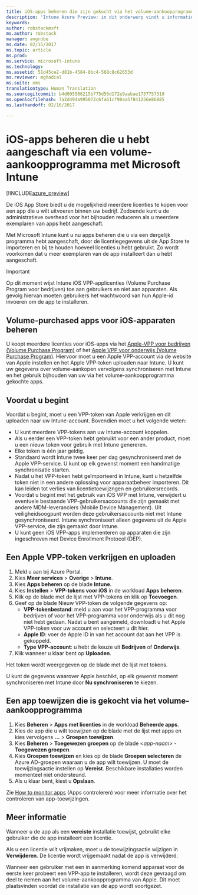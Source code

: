 ```yaml
---
title: iOS-apps beheren die zijn gekocht via het volume-aankoopprogramma | Intune Azure Preview | Microsoft Docs
description: 'Intune Azure Preview: in dit onderwerp vindt u informatie over hoe u de apps kunt synchroniseren die u via het volume-aankoopprogramma in de iOS Store hebt gekocht, hoe u deze apps kunt beheren en hoe u het gebruik ervan kunt bijhouden.'
keywords: 
author: robstackmsft
ms.author: robstack
manager: angrobe
ms.date: 02/15/2017
ms.topic: article
ms.prod: 
ms.service: microsoft-intune
ms.technology: 
ms.assetid: 51d45ce2-d81b-4584-8bc4-568c8c62653d
ms.reviewer: mghadial
ms.suite: ems
translationtype: Human Translation
ms.sourcegitcommit: b4d095506215b775d56d172e9aabae1737757310
ms.openlocfilehash: 7a2d494a995072c6fa61cf99aa5f841256e86885
ms.lasthandoff: 02/16/2017

---
```


# <a name="how-to-manage-ios-apps-you-purchased-through-a-volume-purchase-program-with-microsoft-intune"></a>iOS-apps beheren die u hebt aangeschaft via een volume-aankoopprogramma met Microsoft Intune


[!INCLUDE[azure_preview](../includes/azure_preview.md)]

De iOS App Store biedt u de mogelijkheid meerdere licenties te kopen voor een app die u wilt uitvoeren binnen uw bedrijf. Zodoende kunt u de administratieve overhead voor het bijhouden reduceren als u meerdere exemplaren van apps hebt aangeschaft.

Met Microsoft Intune kunt u nu apps beheren die u via een dergelijk programma hebt aangeschaft, door de licentiegegevens uit de App Store te importeren en bij te houden hoeveel licenties u hebt gebruikt. Zo wordt voorkomen dat u meer exemplaren van de app installeert dan u hebt aangeschaft.

> [!Important]
> Op dit moment wijst Intune iOS VPP-applicenties (Volume Purchase Program voor bedrijven) toe aan gebruikers en niet aan apparaten. Als gevolg hiervan moeten gebruikers het wachtwoord van hun Apple-id invoeren om de app te installeren.

## <a name="manage-volume-purchased-apps-for-ios-devices"></a>Volume-purchased apps voor iOS-apparaten beheren
U koopt meerdere licenties voor iOS-apps via het [Apple-VPP voor bedrijven (Volume Purchase Program)](http://www.apple.com/business/vpp/) of het [Apple VPP voor onderwijs (Volume Purchase Program)](http://volume.itunes.apple.com/us/store). Hiervoor moet u een Apple VPP-account via de website van Apple instellen en het Apple VPP-token uploaden naar Intune.  U kunt uw gegevens over volume-aankopen vervolgens synchroniseren met Intune en het gebruik bijhouden van uw via het volume-aankoopprogramma gekochte apps.

## <a name="before-you-start"></a>Voordat u begint
Voordat u begint, moet u een VPP-token van Apple verkrijgen en dit uploaden naar uw Intune-account. Bovendien moet u het volgende weten:

* U kunt meerdere VPP-tokens aan uw Intune-account koppelen.
* Als u eerder een VPP-token hebt gebruikt voor een ander product, moet u een nieuw token voor gebruik met Intune genereren.
* Elke token is één jaar geldig.
* Standaard wordt Intune twee keer per dag gesynchroniseerd met de Apple VPP-service. U kunt op elk gewenst moment een handmatige synchronisatie starten.
* Nadat u het VPP-token hebt geïmporteerd in Intune, kunt u hetzelfde token niet in een andere oplossing voor apparaatbeheer importeren. Dit kan leiden tot verlies van licentietoewijzngen en gebruikersrecords.
* Voordat u begint met het gebruik van iOS VPP met Intune, verwijdert u eventuele bestaande VPP-gebruikersaccounts die zijn gemaakt met andere MDM-leveranciers (Mobile Device Management). Uit veiligheidsoogpunt worden deze gebruikersaccounts niet met Intune gesynchroniseerd. Intune synchroniseert alleen gegevens uit de Apple VPP-service, die zijn gemaakt door Intune.
* U kunt geen iOS VPP-apps implementeren op apparaten die zijn ingeschreven met Device Enrollment Protocol (DEP).

## <a name="to-get-and-upload-an-apple-vpp-token"></a>Een Apple VPP-token verkrijgen en uploaden

1. Meld u aan bij Azure Portal.
2. Kies **Meer services** > **Overige** > **Intune**.
3. Kies **Apps beheren** op de blade **Intune**.
1.  Kies **Instellen** > **VPP-tokens voor iOS** in de workload **Apps beheren**.
2.  Klik op de blade met de lijst met VPP-tokens en klik op **Toevoegen**.
3.  Geef op de blade Nieuw VPP-token de volgende gegevens op:
    - **VPP-tokenbestand**: meld u aan voor het VPP-programma voor bedrijven of voor het VPP-programma voor onderwijs als u dit nog niet hebt gedaan. Nadat u bent aangemeld, downloadt u het Apple VPP-token voor uw account en selecteert u dit hier.
    - **Apple ID**: voer de Apple ID in van het account dat aan het VPP is gekoppeld.
    - **Type VPP-account**: u hebt de keuze uit **Bedrijven** of **Onderwijs**.
4. Klik wanneer u klaar bent op **Uploaden**.

Het token wordt weergegeven op de blade met de lijst met tokens.


U kunt de gegevens waarover Apple beschikt, op elk gewenst moment synchroniseren met Intune door **Nu synchroniseren** te kiezen.

## <a name="to-assign-a-volume-purchased-app"></a>Een app toewijzen die is gekocht via het volume-aankoopprogramma

1. Kies **Beheren** > **Apps met licenties** in de workload **Beheerde apps**.
2. Kies de app die u wilt toewijzen op de blade met de lijst met apps en kies vervolgens **...** > **Groepen toewijzen**.
3. Kies **Beheren** > **Toegewezen groepen** op de blade <*app-naam*> - **Toegewezen groepen**.
4. Kies **Groepen toewijzen** en kies op de blade **Groepen selecteren** de Azure AD-groepen waaraan u de app wilt toewijzen.
U moet de toewijzingsactie instellen op **Vereist**. Beschikbare installaties worden momenteel niet ondersteund.
5. Als u klaar bent, kiest u **Opslaan**.

Zie [How to monitor apps](monitor-apps.md) (Apps controleren) voor meer informatie over het controleren van app-toewijzingen.

## <a name="further-information"></a>Meer informatie

Wanneer u de app als een **vereiste** installatie toewijst, gebruikt elke gebruiker die de app installeert een licentie.

Als u een licentie wilt vrijmaken, moet u de toewijzingsactie wijzigen in **Verwijderen**. De licentie wordt vrijgemaakt nadat de app is verwijderd.

Wanneer een gebruiker met een in aanmerking komend apparaat voor de eerste keer probeert een VPP-app te installeren, wordt deze gevraagd om deel te nemen aan het volume-aankoopprogramma van Apple. Dit moet plaatsvinden voordat de installatie van de app wordt voortgezet.

